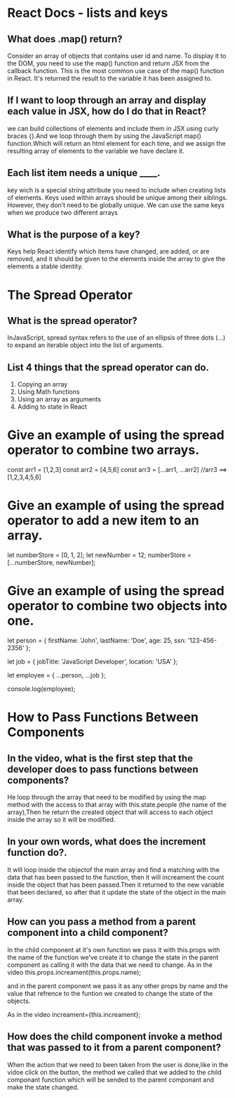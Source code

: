 # React Docs - lists and keys

## What does .map() return?
Consider an array of objects that contains user id and name. To display it to the DOM, you need to use the map() function and return JSX from the callback function. This is the most common use case of the map() function in React.
It's returned the result to the variable it has been assigned to.

## If I want to loop through an array and display each value in JSX, how do I do that in React?

we can build collections of elements and include them in JSX using curly braces {}.And we loop through them by using the JavaScript map() function.Which will return an html element for each time, and we assign the resulting array of elements to the variable we have declare it.

## Each list item needs a unique ____.
key wich is a special string attribute you need to include when creating lists of elements.
Keys used within arrays should be unique among their siblings. However, they don’t need to be globally unique. We can use the same keys when we produce two different arrays

## What is the purpose of a key?
Keys help React identify which items have changed, are added, or are removed, and it should be given to the elements inside the array to give the elements a stable identity.

# The Spread Operator

## What is the spread operator?
InJavaScript, spread syntax refers to the use of an ellipsis of three dots (…) to expand an iterable object into the list of arguments.

## List 4 things that the spread operator can do.
1. Copying an array
2. Using Math functions
3. Using an array as arguments
4. Adding to state in React


# Give an example of using the spread operator to combine two arrays.
const arr1 = [1,2,3]
const arr2 = [4,5,6]
const arr3 = [...arr1, ...arr2] //arr3 ==> [1,2,3,4,5,6]

# Give an example of using the spread operator to add a new item to an array.
let numberStore = [0, 1, 2];
let newNumber = 12;
numberStore = [...numberStore, newNumber];

# Give an example of using the spread operator to combine two objects into one.
let person = {
    firstName: 'John',
    lastName: 'Doe',
    age: 25,
    ssn: '123-456-2356'
};


let job = {
    jobTitle: 'JavaScript Developer',
    location: 'USA'
};

let employee = {
    ...person,
    ...job
};

console.log(employee);


# How to Pass Functions Between Components

## In the video, what is the first step that the developer does to pass functions between components?
He loop through the array that need to be modified by using the map method with the access to that array with this.state.people (the name of the array),Then he return the created object that will access to each object inside the array so it will be modified.


## In your own words, what does the increment function do?.
It will loop inside the objectof the main array and find a matching with the data that has been passed to the function, then it will increament the count inside the object that has been passed.Then it returned to the new variable that been declared, so after that it update the state of the object in the main array.

## How can you pass a method from a parent component into a child component?
In the child component at it's own function we pass it with this.props with the name of the function we've create it to change the state in the parent component as calling it with the data that we need to change.
As in the video this.props.increament(this.props.name);

and in the parent component we pass it as any other props by name and the value that refrence to the funtion we created to change the state of the objects.

As in the video increament={this.increament};

## How does the child component invoke a method that was passed to it from a parent component?
When the action that we need to been taken from the user is done,like in the vidoe click on the button, the method we called that we added to the child componant function which will be sended to the parent componant and make the state changed.